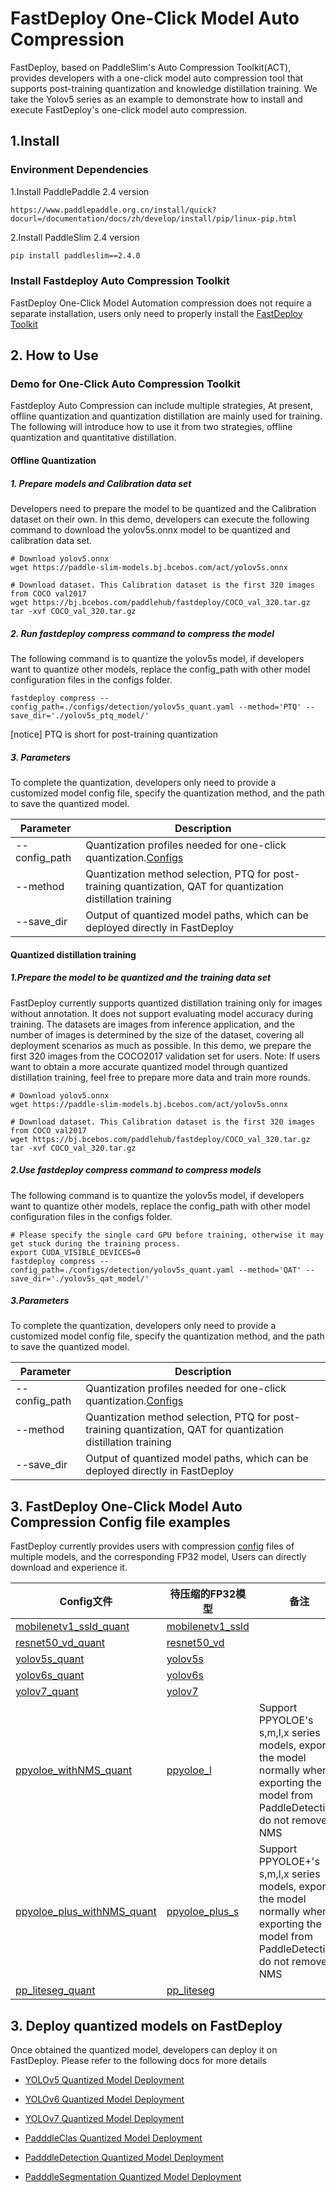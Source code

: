 # FastDeploy One-Click Model Auto Compression

FastDeploy, based on PaddleSlim's Auto Compression Toolkit(ACT), provides developers with a one-click model auto compression tool that supports post-training quantization and knowledge distillation training.
We take the Yolov5 series as an example to demonstrate how to install and execute FastDeploy's one-click model auto compression.

## 1.Install

### Environment Dependencies

1.Install PaddlePaddle 2.4 version
```
https://www.paddlepaddle.org.cn/install/quick?docurl=/documentation/docs/zh/develop/install/pip/linux-pip.html
```

2.Install PaddleSlim 2.4 version
```bash
pip install paddleslim==2.4.0
```

### Install Fastdeploy Auto Compression Toolkit
FastDeploy One-Click Model Automation compression does not require a separate installation, users only need to properly install the [FastDeploy Toolkit](../../README.md)


## 2. How to Use

### Demo for One-Click Auto Compression Toolkit

Fastdeploy Auto Compression can include multiple strategies, At present, offline quantization and quantization distillation are mainly used for training. The following will introduce how to use it from two strategies, offline quantization and quantitative distillation.

#### Offline Quantization

##### 1. Prepare models and Calibration data set

Developers need to prepare the model to be quantized and the Calibration dataset on their own.
In this demo, developers can execute the following command to download the yolov5s.onnx model to be quantized and calibration data set.

```shell
# Download yolov5.onnx
wget https://paddle-slim-models.bj.bcebos.com/act/yolov5s.onnx

# Download dataset. This Calibration dataset is the first 320 images from COCO val2017
wget https://bj.bcebos.com/paddlehub/fastdeploy/COCO_val_320.tar.gz
tar -xvf COCO_val_320.tar.gz
```

##### 2. Run fastdeploy compress command to compress the model

The following command is to quantize the yolov5s model, if developers want to quantize other models, replace the config_path with other model configuration files in the configs folder.

```shell
fastdeploy compress --config_path=./configs/detection/yolov5s_quant.yaml --method='PTQ' --save_dir='./yolov5s_ptq_model/'
```

[notice] PTQ is short for post-training quantization

##### 3. Parameters

To complete the quantization, developers only need to provide a customized model config file, specify the quantization method, and the path to save the quantized model.

| Parameter     | Description                                                                                                   |
| ------------- | ------------------------------------------------------------------------------------------------------------- |
| --config_path | Quantization profiles needed for one-click quantization.[Configs](./configs/README.md)                        |
| --method      | Quantization method selection, PTQ for post-training quantization, QAT for quantization distillation training |
| --save_dir    | Output of quantized model paths, which can be deployed directly in FastDeploy                                 |

#### Quantized distillation training

##### 1.Prepare the model to be quantized and the training data set

FastDeploy currently supports quantized distillation training only for images without annotation. It does not support evaluating model accuracy during training.
The datasets are images from inference application, and the number of images is determined by the size of the dataset, covering all deployment scenarios as much as possible. In this demo, we prepare the first 320 images from the COCO2017 validation set for users.
Note: If users want to obtain a more accurate quantized model through quantized distillation training, feel free to prepare more data and train more rounds.

```shell
# Download yolov5.onnx
wget https://paddle-slim-models.bj.bcebos.com/act/yolov5s.onnx

# Download dataset. This Calibration dataset is the first 320 images from COCO val2017
wget https://bj.bcebos.com/paddlehub/fastdeploy/COCO_val_320.tar.gz
tar -xvf COCO_val_320.tar.gz
```

##### 2.Use fastdeploy compress command to compress models

The following command is to quantize the yolov5s model, if developers want to quantize other models, replace the config_path with other model configuration files in the configs folder.

```shell
# Please specify the single card GPU before training, otherwise it may get stuck during the training process.
export CUDA_VISIBLE_DEVICES=0
fastdeploy compress --config_path=./configs/detection/yolov5s_quant.yaml --method='QAT' --save_dir='./yolov5s_qat_model/'
```

##### 3.Parameters

To complete the quantization, developers only need to provide a customized model config file, specify the quantization method, and the path to save the quantized model.

| Parameter     | Description                                                                                                   |
| ------------- | ------------------------------------------------------------------------------------------------------------- |
| --config_path | Quantization profiles needed for one-click quantization.[Configs](./configs/README.md)                        |
| --method      | Quantization method selection, PTQ for post-training quantization, QAT for quantization distillation training |
| --save_dir    | Output of quantized model paths, which can be deployed directly in FastDeploy                                 |

## 3. FastDeploy One-Click Model Auto Compression Config file examples
FastDeploy currently provides users with compression [config](./configs/) files of multiple models, and the corresponding FP32 model, Users can directly download and experience it.

| Config文件                | 待压缩的FP32模型 | 备注                                                       |
| -------------------- | ------------------------------------------------------------ |----------------------------------------- |
| [mobilenetv1_ssld_quant](./configs/classification/mobilenetv1_ssld_quant.yaml)      | [mobilenetv1_ssld](https://bj.bcebos.com/paddlehub/fastdeploy/MobileNetV1_ssld_infer.tgz)           |           |
| [resnet50_vd_quant](./configs/classification/resnet50_vd_quant.yaml)      |   [resnet50_vd](https://bj.bcebos.com/paddlehub/fastdeploy/ResNet50_vd_infer.tgz)          |     |
| [yolov5s_quant](./configs/detection/yolov5s_quant.yaml)       |   [yolov5s](https://paddle-slim-models.bj.bcebos.com/act/yolov5s.onnx)         |     |
| [yolov6s_quant](./configs/detection/yolov6s_quant.yaml)       |  [yolov6s](https://paddle-slim-models.bj.bcebos.com/act/yolov6s.onnx)          |     |
| [yolov7_quant](./configs/detection/yolov7_quant.yaml)        | [yolov7](https://paddle-slim-models.bj.bcebos.com/act/yolov7.onnx)           |      |
| [ppyoloe_withNMS_quant](./configs/detection/ppyoloe_withNMS_quant.yaml)       |  [ppyoloe_l](https://bj.bcebos.com/v1/paddle-slim-models/act/ppyoloe_crn_l_300e_coco.tar)    | Support PPYOLOE's s,m,l,x series models, export the model normally when exporting the model from PaddleDetection, do not remove NMS |
| [ppyoloe_plus_withNMS_quant](./configs/detection/ppyoloe_plus_withNMS_quant.yaml)       |  [ppyoloe_plus_s](https://bj.bcebos.com/paddlehub/fastdeploy/ppyoloe_plus_crn_s_80e_coco.tar)    | Support PPYOLOE+'s s,m,l,x series models, export the model normally when exporting the model from PaddleDetection, do not remove NMS |
| [pp_liteseg_quant](./configs/segmentation/pp_liteseg_quant.yaml)    |   [pp_liteseg](https://bj.bcebos.com/paddlehub/fastdeploy/PP_LiteSeg_T_STDC1_cityscapes_without_argmax_infer.tgz)        |       |

## 3. Deploy quantized models on FastDeploy

Once obtained the quantized model, developers can deploy it on FastDeploy. Please refer to the following docs for more details

- [YOLOv5 Quantized Model Deployment](../../../examples/vision/detection/yolov5/quantize/)

- [YOLOv6 Quantized Model Deployment](../../../examples/vision/detection/yolov6/quantize/)

- [YOLOv7 Quantized Model Deployment](../../../examples/vision/detection/yolov7/quantize/)

- [PadddleClas Quantized Model Deployment](../../../examples/vision/classification/paddleclas/quantize/)

- [PadddleDetection Quantized Model Deployment](../../../examples/vision/detection/paddledetection/quantize/)

- [PadddleSegmentation Quantized Model Deployment](../../../examples/vision/segmentation/paddleseg/quantize/)
